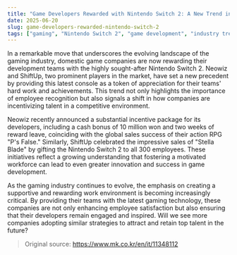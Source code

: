 ```yaml
---
title: "Game Developers Rewarded with Nintendo Switch 2: A New Trend in the Industry"
date: 2025-06-20
slug: game-developers-rewarded-nintendo-switch-2
tags: ["gaming", "Nintendo Switch 2", "game development", "industry trends"]
---
```


In a remarkable move that underscores the evolving landscape of the gaming industry, domestic game companies are now rewarding their development teams with the highly sought-after Nintendo Switch 2. Neowiz and ShiftUp, two prominent players in the market, have set a new precedent by providing this latest console as a token of appreciation for their teams' hard work and achievements. This trend not only highlights the importance of employee recognition but also signals a shift in how companies are incentivizing talent in a competitive environment.

Neowiz recently announced a substantial incentive package for its developers, including a cash bonus of 10 million won and two weeks of reward leave, coinciding with the global sales success of their action RPG "P's False." Similarly, ShiftUp celebrated the impressive sales of "Stella Blade" by gifting the Nintendo Switch 2 to all 300 employees. These initiatives reflect a growing understanding that fostering a motivated workforce can lead to even greater innovation and success in game development.

As the gaming industry continues to evolve, the emphasis on creating a supportive and rewarding work environment is becoming increasingly critical. By providing their teams with the latest gaming technology, these companies are not only enhancing employee satisfaction but also ensuring that their developers remain engaged and inspired. Will we see more companies adopting similar strategies to attract and retain top talent in the future?

> Original source: https://www.mk.co.kr/en/it/11348112